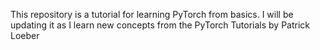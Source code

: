 This repository is a tutorial for learning PyTorch from basics. I will be updating it as I learn new concepts from the PyTorch Tutorials by Patrick Loeber
